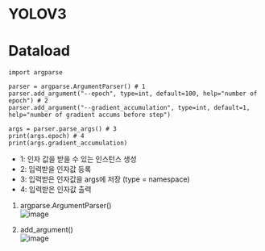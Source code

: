 # YOLOV3
# Dataload
```
import argparse

parser = argparse.ArgumentParser() # 1
parser.add_argument("--epoch", type=int, default=100, help="number of epoch") # 2
parser.add_argument("--gradient_accumulation", type=int, default=1, help="number of gradient accums before step")

args = parser.parse_args() # 3
print(args.epoch) # 4
print(args.gradient_accumulation)
```
- 1: 인자 값을 받을 수 있는 인스턴스 생성
- 2: 입력받을 인자값 등록
- 3: 입력받은 인자값을 args에 저장 (type = namespace)
- 4: 입력받은 인자값 출력

1. argparse.ArgumentParser()\
![image](https://user-images.githubusercontent.com/70633080/106458577-f074de00-64d3-11eb-9fff-c8ea6de6a96e.png)

2. add_argument()\
![image](https://user-images.githubusercontent.com/70633080/106458624-01255400-64d4-11eb-9a89-a41355b7fc13.png)

